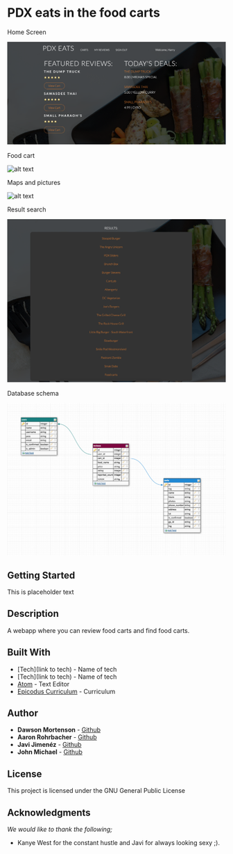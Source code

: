# PDX eats in the food carts

Home Screen

![alt text](/public/img/home.png)

Food cart

![alt text](/public/img/foodcart.png)

Maps and pictures

![alt text](/public/img/map.png)

Result search

![alt text](/public/img/result.png)

Database schema

![alt text](/public/img/database.png)


## Getting Started

This is placeholder text


## Description

A webapp where you can review food carts and find food carts.

## Built With


- [Tech](link to tech) - Name of tech
- [Tech](link to tech) - Name of tech
- [Atom](https://atom.io/) - Text Editor
- [Epicodus Curriculum](https://www.learnhowtoprogram.com/courses) - Curriculum

## Author

- **Dawson Mortenson** - [Github](https://github.com/CodingTea17)
- **Aaron Rohrbacher** - [Github](https://github.com/AaronRohrbacher/)
- **Javi Jimenéz** - [Github](https://github.com/javierrcc522)
- **John Michael** - [Github](https://github.com/Johnmichael/)

## License

This project is licensed under the GNU General Public License

## Acknowledgments

_We would like to thank the following;_

- Kanye West for the constant hustle and Javi for always looking sexy ;).
